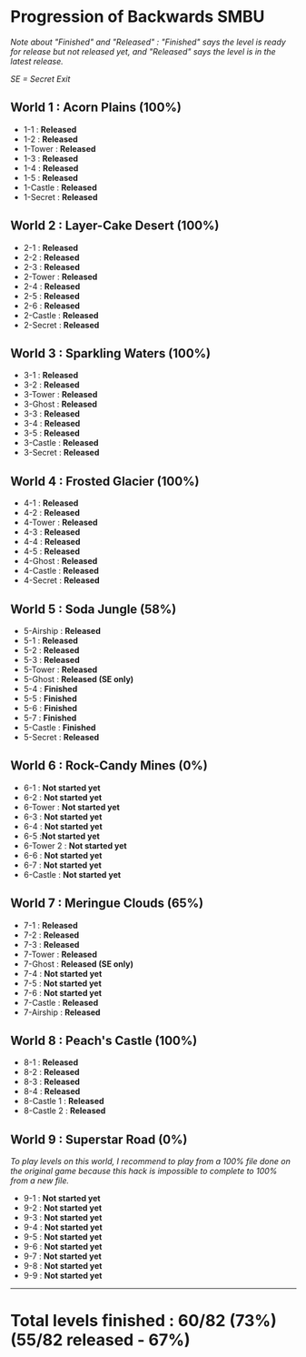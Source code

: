# Progression of Backwards SMBU

*Note about "Finished" and "Released" : "Finished" says the level is ready for release but not released yet, and "Released" says the level is in the latest release.*

*SE = Secret Exit*

## World 1 : Acorn Plains (100%)

- 1-1 : **Released**
- 1-2 : **Released**
- 1-Tower : **Released**
- 1-3 : **Released**
- 1-4 : **Released**
- 1-5 : **Released**
- 1-Castle : **Released**
- 1-Secret : **Released**

## World 2 : Layer-Cake Desert (100%)

- 2-1 : **Released**
- 2-2 : **Released**
- 2-3 : **Released**
- 2-Tower : **Released**
- 2-4 : **Released**
- 2-5 : **Released**
- 2-6 : **Released**
- 2-Castle : **Released**
- 2-Secret : **Released**

## World 3 : Sparkling Waters (100%)

- 3-1 : **Released**
- 3-2 : **Released**
- 3-Tower : **Released**
- 3-Ghost : **Released**
- 3-3 : **Released**
- 3-4 : **Released**
- 3-5 : **Released**
- 3-Castle : **Released**
- 3-Secret : **Released**

## World 4 : Frosted Glacier (100%)

- 4-1 : **Released**
- 4-2 : **Released**
- 4-Tower : **Released**
- 4-3 : **Released**
- 4-4 : **Released**
- 4-5 : **Released**
- 4-Ghost : **Released**
- 4-Castle : **Released**
- 4-Secret : **Released**

## World 5 : Soda Jungle (58%)

- 5-Airship : **Released**
- 5-1 : **Released**
- 5-2 : **Released**
- 5-3 : **Released**
- 5-Tower : **Released**
- 5-Ghost : **Released (SE only)**
- 5-4 : **Finished**
- 5-5 : **Finished**
- 5-6 : **Finished**
- 5-7 : **Finished**
- 5-Castle : **Finished**
- 5-Secret : **Released**

## World 6 : Rock-Candy Mines (0%)

- 6-1 : **Not started yet**
- 6-2 : **Not started yet**
- 6-Tower : **Not started yet**
- 6-3 : **Not started yet**
- 6-4 : **Not started yet**
- 6-5 :**Not started yet**
- 6-Tower 2 : **Not started yet**
- 6-6 : **Not started yet**
- 6-7 : **Not started yet** 
- 6-Castle : **Not started yet**

## World 7 : Meringue Clouds (65%)

- 7-1 : **Released**
- 7-2 : **Released**
- 7-3 : **Released**
- 7-Tower : **Released**
- 7-Ghost : **Released (SE only)**
- 7-4 : **Not started yet** 
- 7-5 : **Not started yet** 
- 7-6 : **Not started yet**
- 7-Castle : **Released**
- 7-Airship : **Released**

## World 8 : Peach's Castle (100%)

- 8-1 : **Released**
- 8-2 : **Released**
- 8-3 : **Released**
- 8-4 : **Released**
- 8-Castle 1 : **Released**
- 8-Castle 2 : **Released**

## World 9 : Superstar Road (0%) 

*To play levels on this world, I recommend to play from a 100% file done on the original game because this hack is impossible to complete to 100% from a new file.*

- 9-1 : **Not started yet**
- 9-2 : **Not started yet**
- 9-3 : **Not started yet**
- 9-4 : **Not started yet**
- 9-5 : **Not started yet**
- 9-6 : **Not started yet**
- 9-7 : **Not started yet**
- 9-8 : **Not started yet**
- 9-9 : **Not started yet**

-------------------------------------

# Total levels finished : 60/82 (73%) (55/82 released - 67%)
